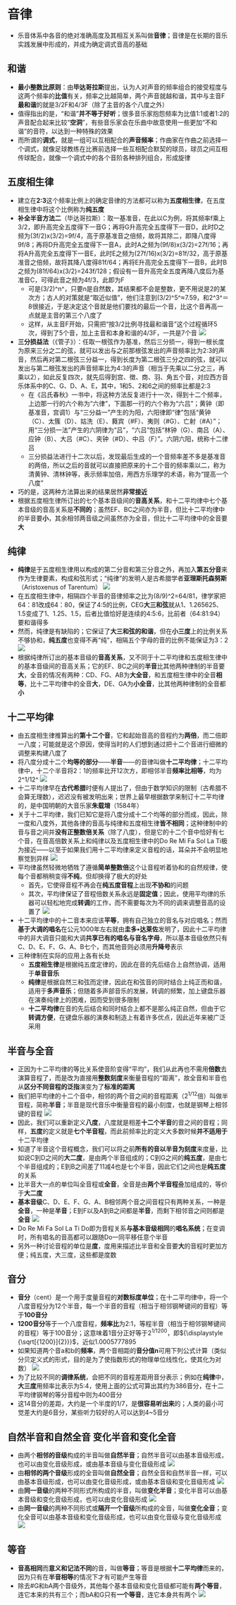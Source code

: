 # 音律
* 乐音体系中各音的绝对准确高度及其相互关系叫做**音律**；音律是在长期的音乐实践发展中形成的，并成为确定调式音高的基础
## 和谐
* **最小整数比原则**：由**毕达哥拉斯**提出，认为人对声音的频率组合的接受程度与这两个频率的**比值**有关，频率之比越简单，两个声音就越和谐，其中与主音F**最和谐**的就是3/2F和4/3F（除了主音的各个八度之外）
* 值得指出的是，“和谐”**并不等于好听**；很多音乐家抱怨频率为比值1:1或者1:2的声音配合起来比较“**空洞**”，有些音乐家会在乐曲中故意使用一些更加“不和谐”的音符，以达到一种特殊的效果
* 而所谓的**调式**，就是一组可以互相配合的**声音频率**；作曲家在作曲之前选择一个调式，就像足球教练在比赛前选择一些互相配合默契的球员，球员之间互相传球配合，就像一个调式中的各个音阶各种排列组合，形成旋律
## 五度相生律
* 建立在**2:3**这个频率比例上的确定音律的方法都可以称为**五度相生律**，在五度相生律中将这个比例称为**纯五度**
* **补全半音方法二**（毕达哥拉斯）：取一基准音，在此以C为例，将其频率f乘上3/2，即升高完全五度得下一音G；再将G升高完全五度得下一音D，此时D之频为(3f/2)x(3/2)=9f/4，高于原基准音之倍频，故将其除二，即降八度得9f/8；再将D升高完全五度得下一音A，此时A之频为(9f/8)x(3/2)=27f/16；再将A升高完全五度得下一音E，此时E之频为(27f/16)x(3/2)=81f/32，高于原基准音之倍频，故将其降八度得81f/64；再将E升高完全五度得下一音B，此时B之频为(81f/64)x(3/2)=243f/128；假设有一音升高完全五度再降八度后为基准音C，可得此音之频为4f/3，此即为F
  * 可是(3/2)^n^，只要n是自然数，其结果都不会是整数，更不用说是2的某次方；古人的对策就是“取近似值”，他们注意到(3/2)^5^≈7.59，和2^3^＝8很接近，于是决定这个音就是他们要找的最后一个音，比这个音再高一点就是主音的第三个八度了
  * 这样，从主音F开始，只需把“按3/2比例寻找最和谐音”这个过程循环5次，得到了5个音，加上主音和本身和谐的4/3F，一共是7个音
![](../images/五度相生律.png)
* **三分损益法**（《管子》）：任取一根弦作为基准，然后三分损一，得到一根长度为原来三分之二的弦，就可以发出与之前那根弦发出的声音频率比为2:3的声音，然后再对第二根弦三分益一，得到长度为第二根弦三分之四的弦，就可以发出与第二根弦发出的声音频率比为4:3的声音（相当于先乘以二分之三，再乘以2），如此反复四次，就先后得到宫、徴、商、羽、角五个音，对应西方音乐体系中的C、G、D、A、E，其中，1和5、2和6之间的频率比都是2:3
  * 在《吕氏春秋》一书中，将这种方法反复进行十一次，得到十二个频率，上边那一行的六个称为“六律”，下面那一行的六个称为“六吕”；黄钟（即基准音，宫调1）与“三分益一”产生的为阳，六阳律即“律”包括“黄钟（C）、太簇（D）、姑洗（E）、蕤宾（#F）、夷则（#G）、亡射（#A）”；用“三分损一法”产生的六阴律为“吕”，“六吕”包括“林钟（G）、南吕（A）、应钟（B）、大吕（#C）、夹钟（#D）、中吕（F）”。六阴六阳，统称十二律吕
  * 三分损益法进行十二次以后，发现最后生成的一个音频率差不多是基准音的两倍，所以之后的音就可以直接把原来的十二个音的频率乘以二，称为清黄钟、清林钟等，表示频率加倍，用西方乐理学的术语，称为“提高一个八度”
* 巧的是，这两种方法算出来的结果居然**非常接近**
* 根据五度相生律所订出的七个基本音级间的**音高关系**，和十二平均律中七个基本音级的音高关系是**不同的**；虽然EF、BC之间亦为半音，但比十二平均律中的半音要**小**，其余相邻两音级之间虽然亦为全音，但比十二平均律中的全音要**大**
## 纯律
* **纯律**是于五度相生律用以构成的第二分音和第三分音之外，再加入**第五分音**来作为生律要素，构成和弦形式；“纯律”的发明人是古希腊学者**亚理斯托森努斯**（Aristoxenus of Tarentum）
![](../images/纯音.png)
* 在五度相生律中，相隔四个半音的音律频率之比为(8/9)^2=64/81，律学家把64：81改成64：80，保证了4:5的比例，CEG**大三和弦**就从1、1.265625、1.5变成了1、1.25、1.5，后者比值恰好是连续的4:5:6，比前者（64:81:94）要和谐得多
* 然而，纯律是有缺陷的；它保证了**大三和弦的和谐**，但在**小三度**上的比例关系不够协和，**纯五度**也变得不再“纯”，相隔五个字母的音的比例不能保证为3：2
![](../images/纯律.jpg)
* 根据纯律所订出的基本音级的**音高关系**，又不同于十二平均律和五度相生律中的基本音级间的音高关系；它的EF、BC之间的**半音**比其他两种律制的半音要**大**，全音的情况有两种：CD、FG、AB为**大全音**，和五度相生律中的全音**相等**，比十二平均律中的全音**大**，DE、GA为**小全音**，比其他两种律制的全音都**小**
## 十二平均律
* 由五度相生律推算出的**第十二个音**，它和起始音高的音程约为**两倍**，而二倍即一八度；可能就是这个原因，使得当时的人们想到通过把十二个音进行细微的调整来构建八度了
* 将八度分成十二个**均等的部分**——**半音**——的音律叫做**十二平均律**；十二平均律中，十二个半音将2：1的频率比开12次方，即相邻半音**频率比相等**，均为2^1/12^
![](../images/十二平均律.jpg)
* 十二平均律早在**古代希腊**时便有人提出了，但由于数学知识的限制（古希腊不会算无理数），迟迟没有被发明出来；世界上最早根据数学来制订十二平均律的，是中国明朝的大音乐家**朱载堉**（1584年）
* 关于十二平均律，我们已知它是将八度分成十二个均等的部分而成，因此，除一度和八度外，其他各律的音高与纯律和五度相生律**皆不相同**；这种律制中的音与音之间并**没有正整数倍关系**（除了八度），但是它的十二个音中恰好有七个音，在音高倍数关系上和纯律以及五度相生律中的Do Re Mi Fa Sol La Ti极为接近——以至于如果我们用十二平均律来定义音程的话，耳朵并不会明显地察觉到异样
![](../images/音高倍数比较.jpg)
* 平均律虽然轻微地牺牲了遵循**简单整数倍**这个让音程听着协和的自然规律，使每个音都稍稍变得**不纯**，但却换得了极大的好处
  * 首先，它使得音程不再会在**纯五度音程**上出现**不协和**的问题
  * 其次，平均律保证了音程倍数关系永远是**固定值**；因此，使用平均律的乐器可以轻松地完成**转调**的工作，而不需要每次为不同的调来调整音高的设置了
![](../images/音高关系.jpg)
* 十二平均律中的十二音本来应该**平等**，拥有自己独立的音名与对应唱名；然而**基于大调的唱名**在公元1000年左右就由**圭多•达莱佐**发明了，因此十二平均律中的非大调音只能和大调**共享已有的唱名与音名字母**，所以基本音级依然只有C、D、E、F、G、A、B七个，而其他音则必须用**升降号**表示
* 三种律制在实际的应用上各有长处
  * **五度相生律**是根据纯五度定律的，因此在音的先后结合上自然协调，适用于**单音音乐**
  * **纯律**是根据自然三和弦而定律，因此在和弦音的同时结合上纯正而和谐，适用于**多声音乐**；但随着多声部音乐的发展，转调的频繁，加上键盘乐器在演奏纯律上的困难，因而受到很多限制
  * **十二平均律**在音的先后结合和同时结合上都不是那么纯正自然，但由于它**转调方便**，在键盘乐器的演奏和制造上有着许多优点，因此近年来被广泛采用
## 半音与全音
* 正因为十二平均律的等比关系使音阶变得“平均”，我们从此再也不需用**倍数**去演算音程了，而是改为直接用**整数刻度**来衡量音程的“距离”，故全音和半音也从**区分不同音程的泛指**演变为了**标准的距离**
* 我们把平均律的十二个音中，相邻的两个音之间的音程距离（2<sup>1/12</sup>倍）叫做半音程，简称**半音**；半音是现代音乐中衡量音程的最小刻度，也就是钢琴上相邻键的音程
![](../images/十二半音.jpg)
* 因此，我们可以重新定义**八度**，八度就是相差**十二个半音**的音之间的音程；同样，**五度**的定义就是**七个半音程**，而此前频率比的定义大多数时候**并不适用于**十二平均律
* 知道了半音这个音程概念，我们可以将之前**所有的音以半音为刻度**来度量，比如说C到D之间的**大二度**，是由两个半音组成的；C到G之间的**纯五度**，是由七个半音组成的；E到B之间差了11减4也是七个半音，因此它们之间也是**纯五度**的关系
* 比半音大一点的单位叫全音程或**全音**，全音是由**两个半音程**叠加组成的，等价于**大二度**
* **基本音级**C、D、E、F、G、A、B相邻两个音之间音程只有两种关系，一种是**全音**，一种是**半音**；E到F以及A到B之间都是**半音**，而剩下相邻音之间则都是**全音**
![](../images/全音与半音.jpg)
* Do Re Mi Fa Sol La Ti Do即为音程关系**与基本音级相同**的**唱名系统**；在变调时，所有唱名的音高都可以跟随Do一同平移任意个半音
* 另外一种讨论音程的单位是**度**，度用来描述比半音和全音要**大**的音程时更加方便；纯五度，大三度，这些都是度数
## 音分
* **音分**（cent）是一个用于度量音程的**对数标度单位**；在十二平均律中，将一个八度音程分为12个半音，每一个半音的音程（相当于相邻钢琴键间的音程）等于**100音分**
* **1200音分**等于一个八度音程，**频率比**为2:1，等程半音（相当于相邻钢琴键间的音程）等于100音分；这意味着1音分正好等于2<sup>1/1200</sup>，即${\displaystyle {\sqrt[{1200}]{2}}}$，近似1.0005777895
* 如果知道两个音a和b的**频率**，两个音相距的**音分值n**可用下列公式计算（类似分贝定义式的形式，目的是为了使指数形式的物理单位线性化，使其化为对数）
![](../images/音分值公式.png)
* 为了比较不同的**调律系统**，会把不同的音程差距用音分表示；例如在**纯律**中，**大三度**用频率比表示为5:4，使用上面的公式可算出其约为386音分，在十二平均律钢琴的等分音程中则为400音分
* 这14音分的差距，大约是一个半度的1/7，是**很容易听出来**的；人类的最小可觉差大约是6音分，某些听力较好的人可以达到4~5音分
## 自然半音和自然全音 变化半音和变化全音
* 由两个**相邻的音级**构成的半音叫做**自然半音**；自然半音可以由基本音级形成，也可以由变化音级形成，或由基本音级与变化音级形成
![](../images/自然半音.png)
* 由**相邻的两个音级**形成的全音叫做**自然全音**；自然全音和自然半音一样，可以由基本音级形成，也可以由变化音级形成，或由基本音级和变化音级形成
![](../images/自然全音.png)
* 由**同一音级**的两种不同形式所构成的半音，叫做**变化半音**；变化半音可以由基本音级和变化音级形成，也可以由变化音级形成
![](../images/变化半音.png)
* 由**同一音级**的两种不同形式或**隔开一个音级**所构成的全音，叫做**变化全音**；变化全音可以由基本音级和变化音级形成，也可以由变化音级与变化音级形成
![](../images/变化全音.png)
## 等音
* **音高相同**而**意义和记法不同**的音，叫做**等音**；等音是根据**十二平均律**而来的，因为只有在**半音相等**的情况下才有可能产生等音
* 除去#G和bA两个音级外，其他每个基本音级和变化音级都可能有**两个等音**，连它本来的共有三个；而bA和G只有**一个等音**，连它本身共有两个
![](../images/等音.png)
